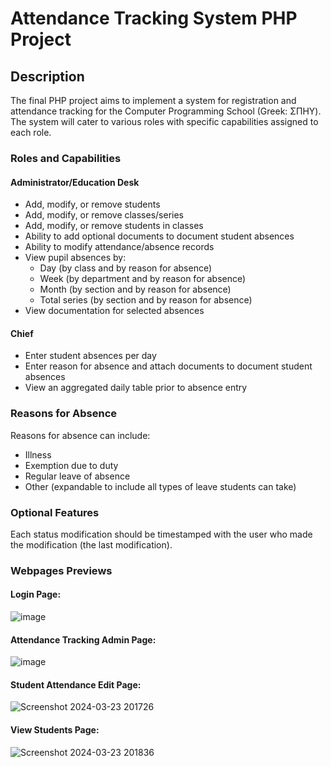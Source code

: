 # Attendance Tracking System PHP Project

## Description

The final PHP project aims to implement a system for registration and attendance tracking for the Computer Programming School (Greek: ΣΠΗΥ). The system will cater to various roles with specific capabilities assigned to each role.

### Roles and Capabilities

#### Administrator/Education Desk
- Add, modify, or remove students
- Add, modify, or remove classes/series
- Add, modify, or remove students in classes
- Ability to add optional documents to document student absences
- Ability to modify attendance/absence records
- View pupil absences by:
  - Day (by class and by reason for absence)
  - Week (by department and by reason for absence)
  - Month (by section and by reason for absence)
  - Total series (by section and by reason for absence)
- View documentation for selected absences

#### Chief
- Enter student absences per day
- Enter reason for absence and attach documents to document student absences
- View an aggregated daily table prior to absence entry

### Reasons for Absence

Reasons for absence can include:
- Illness
- Exemption due to duty
- Regular leave of absence
- Other (expandable to include all types of leave students can take)

### Optional Features

Each status modification should be timestamped with the user who made the modification (the last modification).

### Webpages Previews
#### Login Page:
![image](https://github.com/CodeNinjaTech/PHP-Attendance-Tracking-System/assets/143879796/434a43bf-2512-47fa-8096-0b2de6bf6e65)

#### Attendance Tracking Admin Page:
![image](https://github.com/CodeNinjaTech/PHP-Attendance-Tracking-System/assets/143879796/47f75d70-6622-483c-be6b-1f8c8541263b)

#### Student Attendance Edit Page:
![Screenshot 2024-03-23 201726](https://github.com/CodeNinjaTech/PHP-Attendance-Tracking-System/assets/143879796/52450893-1f58-4e1e-98ee-f9fbf85a97ec)

#### View Students Page:
![Screenshot 2024-03-23 201836](https://github.com/CodeNinjaTech/PHP-Attendance-Tracking-System/assets/143879796/5b7b19ab-fc36-47fb-abe3-0c0d5b41d4d9)

